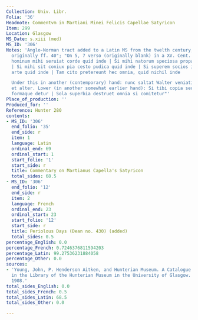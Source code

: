 ```yaml
---
Collection: Univ. Libr.
Folia: '36'
Headnote: Commentvm in Martiani Minei Felicis Capellae Satyricon
Item: 299
Location: Glasgow
MS_Date: s.xiii (med)
MS_ID: '306'
Notes: 'Anglo-Norman tract added to a Latin MS from the twelth century; "probably
  originally ff. 40"; "On 5, 7 verso (originally blank) in a XV. Cent. hand: Si simplex
  hominum mihi seruiat corde quid inde | Si mihi natorum speciosa propago quid inde
  | Si mihi sit coniux pia cesto pudica quid inde | Si superem socios in qualibet
  arte quid inde | Tam cito pretereunt hec omnia, quid nichil inde

  Under this in another (contemporary) hand: nunc saltat Walter veniatis vos unus
  et alter. Lower (in another somewhat earlier hand): Si tibi copia seu sapiencia
  formaque detur | Sola superbia destruet omnia si comitetur"'
Place_of_production: ''
Produced_for: ''
Reference: Hunter 280
contents:
- MS_ID: '306'
  end_folio: '35'
  end_side: r
  item: 1
  language: Latin
  ordinal_end: 69
  ordinal_start: 1
  start_folio: '1'
  start_side: r
  title: Commentary on Martianus Capella's Satyricon
  total_sides: 68.5
- MS_ID: '306'
  end_folio: '12'
  end_side: r
  item: 2
  language: French
  ordinal_end: 23
  ordinal_start: 23
  start_folio: '12'
  start_side: r
  title: Periolous Days (Dean no. 430) (added)
  total_sides: 0.5
percentage_English: 0.0
percentage_French: 0.7246376811594203
percentage_Latin: 99.27536231884058
percentage_Other: 0.0
sources:
- 'Young, John, P. Henderson Aitken, and Hunterian Museum. A Catalogue of the Manuscripts
  in the Library of the Hunterian Museum in the University of Glasgow. Glasgow: Maclehose,
  1908.'
total_sides_English: 0.0
total_sides_French: 0.5
total_sides_Latin: 68.5
total_sides_Other: 0.0

---
```

